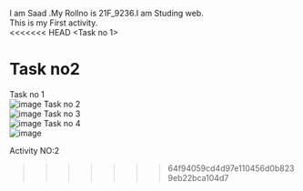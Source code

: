 I am Saad .My Rollno is 21F_9236.I am Studing web.<br>
This is my First activity.<br>
<<<<<<< HEAD
<Task no 1><br>

Task no2 <br>
=======
Task no 1<br>
![image](https://github.com/Saad-khan36/F21_9236_web_programming/assets/158451882/eb4b89e1-0c3b-40e4-856d-4bfbf5ff8c25)
Task no 2<br>
![image](https://github.com/Saad-khan36/F21_9236_web_programming/assets/158451882/8006ec23-4a14-4c71-b49f-6c59c455f3ed)
Task no 3<br>
![image](https://github.com/Saad-khan36/F21_9236_web_programming/assets/158451882/2795f3bb-f6d5-4d27-8241-1b3901da2350)
Task no 4<br>
![image](https://github.com/Saad-khan36/F21_9236_web_programming/assets/158451882/73c721bc-4077-4be2-b2fc-0dec410ea339)

 Activity NO:2<br>




>>>>>>> 64f94059cd4d97e110456d0b8239eb22bca104d7
